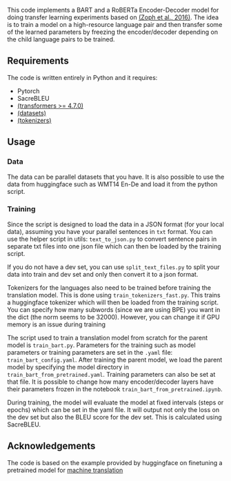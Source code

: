 This code implements a BART and a RoBERTa Encoder-Decoder model for doing transfer learning experiments based on [(Zoph et al., 2016)](https://arxiv.org/abs/1604.02201). The idea is to train a model on a high-resource language pair and then transfer some of the learned parameters by freezing the encoder/decoder depending on the child language pairs to be trained. 


## Requirements

The code is written entirely in Python and it requires:

- Pytorch
- SacreBLEU 
- [(transformers >= 4.7.0)](https://huggingface.co/transformers/)
- [(datasets)](https://github.com/huggingface/datasets)
- [(tokenizers)](https://github.com/huggingface/tokenizers)

## Usage

### Data

The data can be parallel datasets that you have. It is also possible to use the data from huggingface such as WMT14 En-De and load it from the python script. 

### Training

Since the script is designed to load the data in a JSON format (for your local data), assuming you have your parallel sentences in `txt` format. You can use the helper script in utils: `text_to_json.py` to convert sentence pairs in separate txt files into one json file which can then be loaded by the training script. 

If you do not have a dev set, you can use `split_text_files.py` to split your data into train and dev set and only then convert it to a json format. 

Tokenizers for the languages also need to be trained before training the translation model. This is done using `train_tokenizers_fast.py`. This trains a huggingface tokenizer which will then be loaded from the training script. You can specify how many subwords (since we are using BPE) you want in the dict (the norm seems to be 32000). However, you can change it if GPU memory is an issue during training 

The script used to train a translation model from scratch for the parent model is `train_bart.py`. Parameters for the training such as model parameters or training parameters are set in the `.yaml` file: `train_bart_config.yaml`. After training the parent model, we load the parent model by specifying the model directory in `train_bart_from_pretrained.yaml`. Training parameters can also be set at that file. It is possible to change how many encoder/decoder layers have their parameters frozen in the notebook `train_bart_from_pretrained.ipynb`.

During training, the model will evaluate the model at fixed intervals (steps or epochs) which can be set in the yaml file. It will output not only the loss on the dev set but also the BLEU score for the dev set. This is calculated using SacreBLEU.

## Acknowledgements

The code is based on the example provided by huggingface on finetuning a pretrained model for [machine translation](https://github.com/huggingface/notebooks/blob/master/examples/translation.ipynb)
